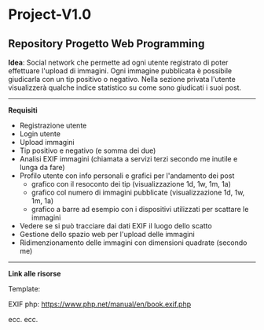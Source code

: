 Project-V1.0
===
Repository Progetto Web Programming
---
**Idea**: Social network che permette ad ogni utente registrato di poter effettuare l'upload di immagini.
Ogni immagine pubblicata è possibile giudicarla con un tip positivo o negativo.
Nella sezione privata l'utente visualizzerà qualche indice statistico su come sono giudicati i suoi post.

---
**Requisiti**

* Registrazione utente
* Login utente
* Upload immagini
* Tip positivo e negativo (e somma dei due)
* Analisi EXIF immagini (chiamata a servizi terzi secondo me inutile e lunga da fare)
* Profilo utente con info personali e grafici per l'andamento dei post
    * grafico con il resoconto dei tip (visualizzazione 1d, 1w, 1m, 1a)
    * grafico col numero di immagini pubblicate (visualizzazione 1d, 1w, 1m, 1a)
    * grafico a barre ad esempio con i dispositivi utilizzati per scattare le immagini
* Vedere se si può tracciare dai dati EXIF il luogo dello scatto
* Gestione dello spazio web per l'upload delle immagini
* Ridimenzionamento delle immagini con dimensioni quadrate (secondo me)

---

**Link alle risorse**

Template:

EXIF php: https://www.php.net/manual/en/book.exif.php

ecc. ecc.

